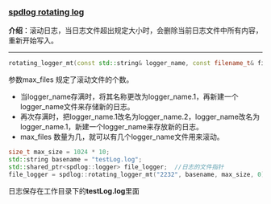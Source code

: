 ### [spdlog rotating log](#)

**介绍**：滚动日志，当日志文件超出规定大小时，会删除当前日志文件中所有内容，重新开始写入。

-----



```cpp
rotating_logger_mt(const std::string& logger_name, const filename_t& filename, size_t max_file_size, size_t max_files)
```

参数max_files 规定了滚动文件的个数。

* 当logger_name存满时，将其名称更改为logger_name.1，再新建一个logger_name文件来存储新的日志。
* 再次存满时，把logger_name.1改名为logger_name.2，logger_name改名为logger_name.1，新建一个logger_name来存放新的日志。
* max_files 数量为几，就可以有几个logger_name文件用来滚动。



```cpp
size_t max_size = 1024 * 10;
std::string basename = "testLog.log";
std::shared_ptr<spdlog::logger> file_logger;  //日志的文件指针
file_logger = spdlog::rotating_logger_mt("2232", basename, max_size, 0);
```

日志保存在工作目录下的**testLog.log**里面
